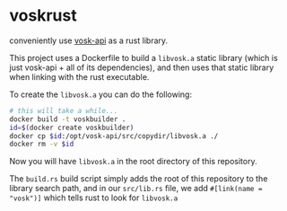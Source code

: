 # voskrust

conveniently use [vosk-api](https://github.com/alphacep/vosk-api) as a rust library.

This project uses a Dockerfile to build a `libvosk.a` static library (which is just vosk-api + all of its dependencies), and then uses that static library when linking with the rust executable.

To create the `libvosk.a` you can do the following:

```sh
# this will take a while...
docker build -t voskbuilder .
id=$(docker create voskbuilder)
docker cp $id:/opt/vosk-api/src/copydir/libvosk.a ./
docker rm -v $id
```

Now you will have `libvosk.a` in the root directory of this repository.

The `build.rs` build script simply adds the root of this repository to the library search path, and in our `src/lib.rs` file, we add `#[link(name = "vosk")]` which tells rust to look for `libvosk.a`
